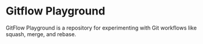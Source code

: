 # Gitflow Playground
GitFlow Playground is a repository for experimenting with Git workflows like squash, merge, and rebase.